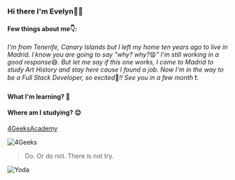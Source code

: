 ### Hi there I'm Evelyn👋:rainbow:

#### Few things about me:point_down::

*I'm from Tenerife, Canary Islands but I left my home ten years ago to live in Madrid. I know you are going to say "why? why?*:anguished:*" I'm still working in a good response*:sweat_smile:*. But let me say if this one works, I come to Madrid to study Art History and stay here cause I found a job. Now I'm in the way to be a Full Stack Developer, so excited*:battery:*!! See you in a few month* :exclamation:*.*

#### What I'm learning? :pencil:





#### Where am I studying? :wink:

[4GeeksAcademy](https://4geeks.com/es/read/full-stack)

![4Geeks](https://the-winston-project.imgix.net/610beec5aea874132acbafda/1_4geeks-academy.png)






> Do. Or do not. There is not try.

![Yoda](https://storage.googleapis.com/sticker-prod/T1To2j5JIS3kXnaecvEc/cover.thumb256.png)

